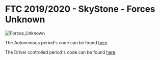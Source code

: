 # FTC 2019/2020 - SkyStone - Forces Unknown

![Forces_Unknown](https://cdn.discordapp.com/attachments/643278144207454210/646138298602881034/FORCES-UNKNOWN_VER-PURPLE.png)

The Autonomous period's code can be found [here]()

The Driver controlled period's code can be found [here](https://github.com/Pooky436/FTC-2019-2020---Main-Code/tree/master/Driver%20Controlled%20Period)
